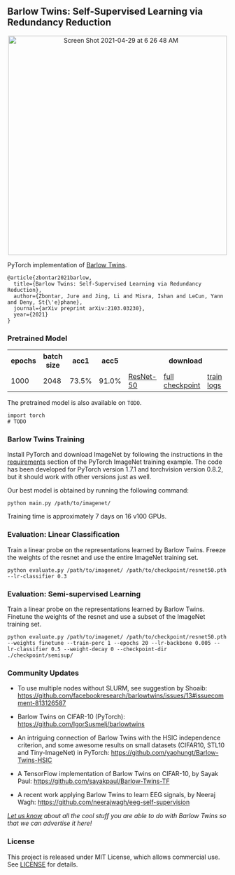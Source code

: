 Barlow Twins: Self-Supervised Learning via Redundancy Reduction
---------------------------------------------------------------

<p align="center">
  <img width="500" alt="Screen Shot 2021-04-29 at 6 26 48 AM" src="https://user-images.githubusercontent.com/14848164/120419539-b0fab900-c330-11eb-8536-126ce6ce7b85.png">
</p>

PyTorch implementation of [Barlow Twins](https://arxiv.org/abs/2103.03230).

```
@article{zbontar2021barlow,
  title={Barlow Twins: Self-Supervised Learning via Redundancy Reduction},
  author={Zbontar, Jure and Jing, Li and Misra, Ishan and LeCun, Yann and Deny, St{\'e}phane},
  journal={arXiv preprint arXiv:2103.03230},
  year={2021}
}
```

### Pretrained Model

<table>
  <tr>
    <th>epochs</th>
    <th>batch size</th>
    <th>acc1</th>
    <th>acc5</th>
    <th colspan="4">download</th>
  </tr>
  <tr>
    <td>1000</td>
    <td>2048</td>
    <td>73.5%</td>
    <td>91.0%</td>
    <td><a href="https://dl.fbaipublicfiles.com/barlowtwins/ljng/resnet50.pth">ResNet-50</a></td>
    <td><a href="https://dl.fbaipublicfiles.com/barlowtwins/ljng/checkpoint.pth">full checkpoint</a></td>
    <td><a href="https://dl.fbaipublicfiles.com/barlowtwins/ljng/stats.txt">train logs</a></td>
    <td><a href="https://dl.fbaipublicfiles.com/barlowtwins/ljng/cls_stats.txt">val logs</a></td>
  </tr>
</table>


The pretrained model is also available on `TODO`.

```
import torch
# TODO
```

### Barlow Twins Training

Install PyTorch and download ImageNet by following the instructions in the [requirements](https://github.com/pytorch/examples/tree/master/imagenet#requirements) section of the PyTorch ImageNet training example. The code has been developed for PyTorch version 1.7.1 and torchvision version 0.8.2, but it should work with other versions just as well. 

Our best model is obtained by running the following command:

```
python main.py /path/to/imagenet/
```

Training time is approximately 7 days on 16 v100 GPUs.

### Evaluation: Linear Classification

Train a linear probe on the representations learned by Barlow Twins. Freeze the weights of the resnet and use the entire ImageNet training set.

```
python evaluate.py /path/to/imagenet/ /path/to/checkpoint/resnet50.pth --lr-classifier 0.3
```

### Evaluation: Semi-supervised Learning

Train a linear probe on the representations learned by Barlow Twins. Finetune the weights of the resnet and use a subset of the ImageNet training set.

```
python evaluate.py /path/to/imagenet/ /path/to/checkpoint/resnet50.pth --weights finetune --train-perc 1 --epochs 20 --lr-backbone 0.005 --lr-classifier 0.5 --weight-decay 0 --checkpoint-dir ./checkpoint/semisup/
```

### Community Updates

- To use multiple nodes without SLURM, see suggestion by Shoaib: https://github.com/facebookresearch/barlowtwins/issues/13#issuecomment-813126587

- Barlow Twins on CIFAR-10 (PyTorch): https://github.com/IgorSusmelj/barlowtwins

- An intriguing connection of Barlow Twins with the HSIC independence criterion, and some awesome results on small datasets (CIFAR10, STL10 and Tiny-ImageNet) in PyTorch:
https://github.com/yaohungt/Barlow-Twins-HSIC

- A TensorFlow implementation of Barlow Twins on CIFAR-10, by Sayak Paul: https://github.com/sayakpaul/Barlow-Twins-TF

- A recent work applying Barlow Twins to learn EEG signals, by Neeraj Wagh: https://github.com/neerajwagh/eeg-self-supervision

*[Let us know](mailto:jzb@fb.com,ljng@fb.com,imisra@fb.com,yann@fb.com,sdeny@fb.com?subject=[GitHub]%20Barlow%20Twins%20) about all the cool stuff you are able to do with Barlow Twins so that we can advertise it here!*

### License

This project is released under MIT License, which allows commercial use. See [LICENSE](LICENSE) for details.
